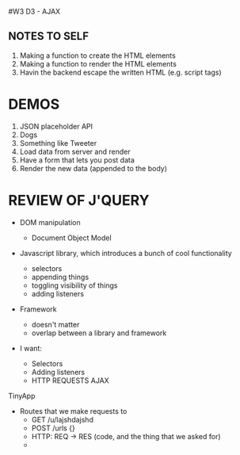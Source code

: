 #W3 D3 - AJAX

## NOTES TO SELF

1. Making a function to create the HTML elements
2. Making a function to render the HTML elements
3. Havin the backend escape the written HTML (e.g. script tags)

# DEMOS

1. JSON placeholder API
2. Dogs
3. Something like Tweeter
  1. Load data from server and render
  2. Have a form that lets you post data
  3. Render the new data (appended to the body)

# REVIEW OF J'QUERY

- DOM manipulation
  - Document Object Model
- Javascript library, which introduces a bunch of cool functionality
  - selectors
  - appending things
  - toggling visibility of things
  - adding listeners

- Framework
  - doesn't matter
  - overlap between a library and framework

- I want:
  - Selectors
  - Adding listeners
  - HTTP REQUESTS AJAX

TinyApp
- Routes that we make requests to
  - GET /u/lajshdajshd
  - POST /urls {}
  - HTTP: REQ -> RES (code, and the thing that we asked for)
  - 